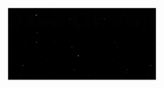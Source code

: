 <div align="center">
	<a href="https://www.youtube.com/watch?v=TpPwI_Lo0YY">
		<img width="300px" src="https://github.com/Xenia101/Xenia101/blob/master/amongus-xenia-edit.gif?raw=true">
	</a>
</div>

